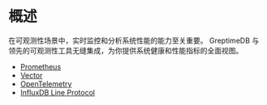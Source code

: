 # 概述

在可观测性场景中，实时监控和分析系统性能的能力至关重要。
GreptimeDB 与领先的可观测性工具无缝集成，为你提供系统健康和性能指标的全面视图。

- [Prometheus](prometheus.md)
- [Vector](vector.md)
- [OpenTelemetry](opentelemetry.md)
- [InfluxDB Line Protocol](influxdb-line-protocol.md)

